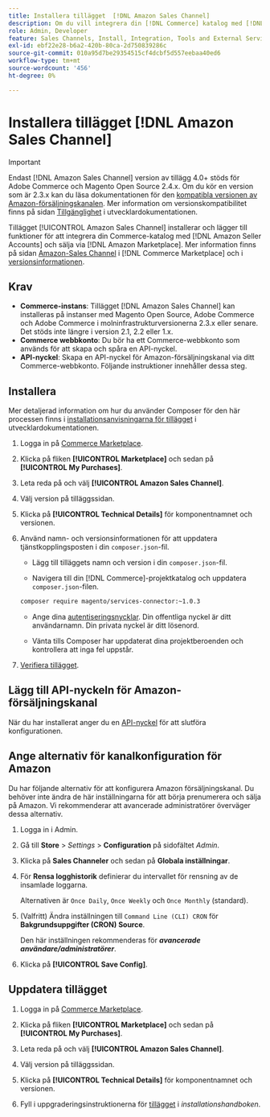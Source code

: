 ```yaml
---
title: Installera tillägget  [!DNL Amazon Sales Channel]
description: Om du vill integrera din [!DNL Commerce] katalog med [!DNL Amazon Seller Accounts] och sälja via  [!DNL Amazon Marketplace] hämtar och installerar du tillägget för Amazon-Sales Channel.
role: Admin, Developer
feature: Sales Channels, Install, Integration, Tools and External Services
exl-id: ebf22e28-b6a2-420b-80ca-2d750839286c
source-git-commit: 010a95d7be29354515cf4dcbf5d557eebaa40ed6
workflow-type: tm+mt
source-wordcount: '456'
ht-degree: 0%

---
```


# Installera tillägget [!DNL Amazon Sales Channel]

>[!IMPORTANT]
>
>Endast [!DNL Amazon Sales Channel] version av tillägg 4.0+ stöds för Adobe Commerce och Magento Open Source 2.4.x. Om du kör en version som är 2.3.x kan du läsa dokumentationen för den [kompatibla versionen av Amazon-försäljningskanalen](https://docs.magento.com/user-guide/v2.3/sales-channels/amazon/amazon-sales-channel.html). Mer information om versionskompatibilitet finns på sidan [Tillgänglighet](https://experienceleague.adobe.com/docs/commerce-operations/release/product-availability.html) i utvecklardokumentationen.

Tillägget [!UICONTROL Amazon Sales Channel] installerar och lägger till funktioner för att integrera din Commerce-katalog med [!DNL Amazon Seller Accounts] och sälja via [!DNL Amazon Marketplace]. Mer information finns på sidan [Amazon-Sales Channel](https://marketplace.magento.com/magento-module-amazon.html) i [!DNL Commerce Marketplace] och i [versionsinformationen](release-notes.md).

## Krav

- **Commerce-instans**: Tillägget [!DNL Amazon Sales Channel] kan installeras på instanser med Magento Open Source, Adobe Commerce och Adobe Commerce i molninfrastrukturversionerna 2.3.x eller senare. Det stöds inte längre i version 2.1, 2.2 eller 1.x.
- **Commerce webbkonto**: Du bör ha ett Commerce-webbkonto som används för att skapa och spåra en API-nyckel.
- **API-nyckel**: Skapa en API-nyckel för Amazon-försäljningskanal via ditt Commerce-webbkonto. Följande instruktioner innehåller dessa steg.

## Installera

Mer detaljerad information om hur du använder Composer för den här processen finns i [installationsanvisningarna för tillägget](https://experienceleague.adobe.com/docs/commerce-operations/installation-guide/tutorials/extensions.html) i utvecklardokumentationen.

1. Logga in på [Commerce Marketplace](https://marketplace.magento.com/customer/account/).

1. Klicka på fliken **[!UICONTROL Marketplace]** och sedan på **[!UICONTROL My Purchases]**.

1. Leta reda på och välj **[!UICONTROL Amazon Sales Channel]**.

1. Välj version på tilläggssidan.

1. Klicka på **[!UICONTROL Technical Details]** för komponentnamnet och versionen.

1. Använd namn- och versionsinformationen för att uppdatera tjänstkopplingsposten i din `composer.json`-fil.

   - Lägg till tilläggets namn och version i din `composer.json`-fil.

   - Navigera till din [!DNL Commerce]-projektkatalog och uppdatera `composer.json`-filen.

   ```bash
   composer require magento/services-connector:~1.0.3
   ```

   - Ange dina [autentiseringsnycklar](https://experienceleague.adobe.com/docs/commerce-operations/installation-guide/prerequisites/authentication-keys.html). Din offentliga nyckel är ditt användarnamn. Din privata nyckel är ditt lösenord.

   - Vänta tills Composer har uppdaterat dina projektberoenden och kontrollera att inga fel uppstår.

1. [Verifiera tillägget](https://experienceleague.adobe.com/docs/commerce-operations/installation-guide/tutorials/extensions.html).

## Lägg till API-nyckeln för Amazon-försäljningskanal

När du har installerat anger du en [API-nyckel](./amazon-verify-api-key.md) för att slutföra konfigurationen.

## Ange alternativ för kanalkonfiguration för Amazon

Du har följande alternativ för att konfigurera Amazon försäljningskanal. Du behöver inte ändra de här inställningarna för att börja prenumerera och sälja på Amazon. Vi rekommenderar att avancerade administratörer överväger dessa alternativ.

1. Logga in i Admin.

1. Gå till **Store** > _Settings_ > **Configuration** på sidofältet _Admin_.

1. Klicka på **Sales Channeler** och sedan på **Globala inställningar**.

1. För **Rensa logghistorik** definierar du intervallet för rensning av de insamlade loggarna.

   Alternativen är `Once Daily`, `Once Weekly` och `Once Monthly` (standard).

1. (Valfritt) Ändra inställningen till `Command Line (CLI) CRON` för **Bakgrundsuppgifter (CRON) Source**.

   Den här inställningen rekommenderas för **_avancerade användare/administratörer_**.

1. Klicka på **[!UICONTROL Save Config]**.

## Uppdatera tillägget

1. Logga in på [Commerce Marketplace](https://marketplace.magento.com/customer/account/).

1. Klicka på fliken **[!UICONTROL Marketplace]** och sedan på **[!UICONTROL My Purchases]**.

1. Leta reda på och välj **[!UICONTROL Amazon Sales Channel]**.

1. Välj version på tilläggssidan.

1. Klicka på **[!UICONTROL Technical Details]** för komponentnamnet och versionen.

1. Fyll i uppgraderingsinstruktionerna för [tillägget](https://experienceleague.adobe.com/docs/commerce-operations/installation-guide/tutorials/extensions.html) i _installationshandboken_.
